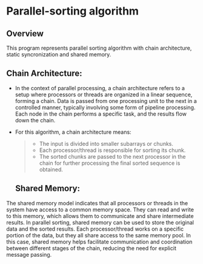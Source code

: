 # Parallel-sorting algorithm
## Overview
This program represents parallel sorting algorithm with chain architecture, static syncronization and shared memory.
## Chain Architecture:
* In the context of parallel processing, a chain architecture refers to a setup where processors or threads are organized in a linear sequence, forming a chain.
Data is passed from one processing unit to the next in a controlled manner, typically involving some form of pipeline processing.
Each node in the chain performs a specific task, and the results flow down the chain.

* For this algorithm, a chain architecture means:  
  > - The input is divided into smaller subarrays or chunks.  
  > - Each processor/thread is responsible for sorting its chunk.  
  > - The sorted chunks are passed to the next processor in the chain for further processing the final sorted sequence is obtained.
  ## Shared Memory:
The shared memory model indicates that all processors or threads in the system have access to a common memory space. 
They can read and write to this memory, which allows them to communicate and share intermediate results.
In parallel sorting, shared memory can be used to store the original data and the sorted results. 
Each processor/thread works on a specific portion of the data, but they all share access to the same memory pool.
In this case, shared memory helps facilitate communication and coordination between different stages of the chain, reducing the need for explicit message passing.
